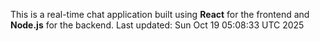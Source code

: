 This is a real-time chat application built using **React** for the frontend and **Node.js** for the backend.
Last updated: Sun Oct 19 05:08:33 UTC 2025
